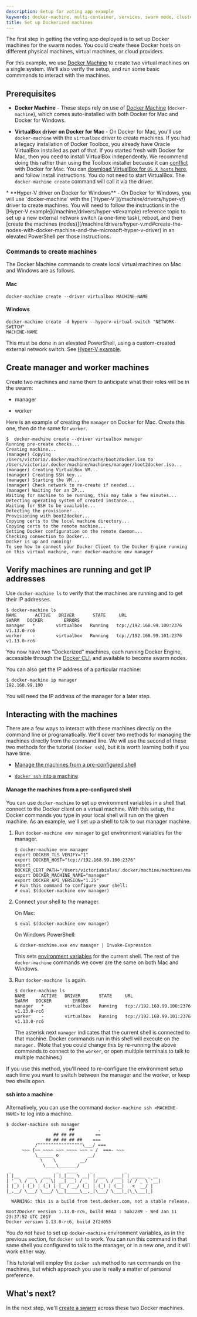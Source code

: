 ```yaml
---
description: Setup for voting app example
keywords: docker-machine, multi-container, services, swarm mode, cluster, voting app
title: Set up Dockerized machines
---
```


The first step in getting the voting app deployed is to set up Docker machines
for the swarm nodes. You could create these Docker hosts on different physical
machines, virtual machines, or cloud providers.

For this example, we use [Docker Machine](/machine/get-started.md) to create two
virtual machines on a single system. We'll also verify the setup, and
run some basic commmands to interact with the machines.

## Prerequisites

* **Docker Machine** - These steps rely on use of
[Docker Machine](/machine/get-started.md) (`docker-machine`), which
comes auto-installed with both Docker for Mac and Docker for Windows.

<p />

* **VirtualBox driver on Docker for Mac** - On Docker for Mac, you'll
use `docker-machine` with the `virtualbox` driver to create machines. If you had
a legacy installation of Docker Toolbox, you already have Oracle VirtualBox
installed as part of that. If you started fresh with Docker for Mac, then you
need to install VirtualBox independently. We recommend doing this rather than
using the Toolbox installer because it can
[conflict](/docker-for-mac/docker-toolbox.md) with Docker for Mac. You can
[download VirtualBox for `OS X hosts`
here](https://www.virtualbox.org/wiki/Downloads), and follow install
instructions. You do not need to start VirtualBox. The `docker-machine create`
command will call it via the driver.
<p />
* **Hyper-V driver on Docker for Windows** - On Docker for Windows, you
will use `docker-machine` with the [`Hyper-V`](/machine/drivers/hyper-v/) driver
to create machines. You will need to follow the instructions in the [Hyper-V
example](/machine/drivers/hyper-v#example) reference topic to set up a new
external network switch (a one-time task), reboot, and then
[create the machines (nodes)](/machine/drivers/hyper-v.md#create-the-nodes-with-docker-machine-and-the-microsoft-hyper-v-driver)
in an elevated PowerShell per those instructions.

### Commands to create machines

The Docker Machine commands to create local virtual machines on Mac and Windows
are as follows.

#### Mac

```none
docker-machine create --driver virtualbox MACHINE-NAME
```

#### Windows

```none
docker-machine create -d hyperv --hyperv-virtual-switch "NETWORK-SWITCH"
MACHINE-NAME
```

This must be done in an elevated PowerShell, using a custom-created external network switch. See [Hyper-V example](/machine/drivers/hyper-v#example).

## Create manager and worker machines

Create two machines and name them to anticipate what their roles will be in the swarm:

* manager

* worker

Here is an example of creating the `manager` on Docker for Mac. Create this one, then do the same for `worker`.

```none
$  docker-machine create --driver virtualbox manager
Running pre-create checks...
Creating machine...
(manager) Copying /Users/victoria/.docker/machine/cache/boot2docker.iso to /Users/victoria/.docker/machine/machines/manager/boot2docker.iso...
(manager) Creating VirtualBox VM...
(manager) Creating SSH key...
(manager) Starting the VM...
(manager) Check network to re-create if needed...
(manager) Waiting for an IP...
Waiting for machine to be running, this may take a few minutes...
Detecting operating system of created instance...
Waiting for SSH to be available...
Detecting the provisioner...
Provisioning with boot2docker...
Copying certs to the local machine directory...
Copying certs to the remote machine...
Setting Docker configuration on the remote daemon...
Checking connection to Docker...
Docker is up and running!
To see how to connect your Docker Client to the Docker Engine running on this virtual machine, run: docker-machine env manager
```

## Verify machines are running and get IP addresses

Use `docker-machine ls` to verify that the machines are
running and to get their IP addresses.

```none
$ docker-machine ls
NAME       ACTIVE   DRIVER       STATE     URL                         SWARM   DOCKER        ERRORS
manager   *        virtualbox   Running   tcp://192.168.99.100:2376           v1.13.0-rc6
worker    -        virtualbox   Running   tcp://192.168.99.101:2376           v1.13.0-rc6
```

You now have two "Dockerized" machines, each running
Docker Engine, accessible through the
[Docker CLI](/engine/reference/commandline/docker.md), and available
to become swarm nodes.

You can also get the IP address of a particular machine:

```none
$ docker-machine ip manager
192.168.99.100
```

You will need the IP address of the manager for a later step.

## Interacting with the machines

There are a few ways to interact with these machines directly on the command
line or programatically. We'll cover two methods for managing the machines
directly from the command line. We will use the second of these two methods for the tutorial (`docker ssh`), but it is worth learning both if you have time.

* [Manage the machines from a pre-configured shell](#manage-the-machines-from-a-pre-configured-shell)

* [`docker ssh` into a machine](#ssh-into-a-machine)

#### Manage the machines from a pre-configured shell

You can use `docker-machine` to set up environment variables in a shell that
connect to the Docker client on a virtual machine. With this setup, the Docker
commands you type in your local shell will run on the given machine. As an
example, we'll set up a shell to talk to our manager machine.

1.  Run `docker-machine env manager` to get environment variables for the manager.

    ```none
    $ docker-machine env manager
    export DOCKER_TLS_VERIFY="1"
    export DOCKER_HOST="tcp://192.168.99.100:2376"
    export DOCKER_CERT_PATH="/Users/victoriabialas/.docker/machine/machines/manager"
    export DOCKER_MACHINE_NAME="manager"
    export DOCKER_API_VERSION="1.25"
    # Run this command to configure your shell:
    # eval $(docker-machine env manager)
    ```

2.  Connect your shell to the manager.

    On Mac:

    ```none
    $ eval $(docker-machine env manager)
    ```

    On Windows PowerShell:

    ```none
    & docker-machine.exe env manager | Invoke-Expression
    ```

    This sets [environment variables](/machine/reference/env.md) for the current
shell. The rest of the `docker-machine` commands we cover are the same on both
Mac and Windows.

3.  Run `docker-machine ls` again.

    ```none
    $ docker-machine ls
    NAME      ACTIVE   DRIVER       STATE     URL                         SWARM   DOCKER        ERRORS
    manager   *        virtualbox   Running   tcp://192.168.99.100:2376           v1.13.0-rc6   
    worker    -        virtualbox   Running   tcp://192.168.99.101:2376           v1.13.0-rc6   
    ```

    The asterisk next `manager` indicates that the current shell is connected to
that machine. Docker commands run in this shell will execute on the `manager.`
(Note that you could change this by re-running the above commands to connect to
the `worker`, or open multiple terminals to talk to multiple machines.)

If you use this method, you'll need to re-configure the environment setup each
time you want to switch between the manager and the worker, or keep two shells
open.

#### ssh into a machine

Alternatively, you can use the command `docker-machine ssh <MACHINE-NAME>` to
log into a machine.

```none
$ docker-machine ssh manager
                        ##         .
                  ## ## ##        ==
               ## ## ## ## ##    ===
           /"""""""""""""""""\___/ ===
      ~~~ {~~ ~~~~ ~~~ ~~~~ ~~~ ~ /  ===- ~~~
           \______ o           __/
             \    \         __/
              \____\_______/
 _                 _   ____     _            _
| |__   ___   ___ | |_|___ \ __| | ___   ___| | _____ _ __
| '_ \ / _ \ / _ \| __| __) / _` |/ _ \ / __| |/ / _ \ '__|
| |_) | (_) | (_) | |_ / __/ (_| | (_) | (__|   <  __/ |
|_.__/ \___/ \___/ \__|_____\__,_|\___/ \___|_|\_\___|_|

  WARNING: this is a build from test.docker.com, not a stable release.

Boot2Docker version 1.13.0-rc6, build HEAD : 5ab2289 - Wed Jan 11 23:37:52 UTC 2017
Docker version 1.13.0-rc6, build 2f2d055
```

You _do not_ have to set up `docker-machine` environment variables, as in the
previous section, for `docker ssh` to work. You can run this command in that
same shell you configured to talk to the manager, or in a new one, and it will
work either way.

This tutorial will employ the `docker ssh` method to run commands on the
machines, but which approach you use is really a matter of personal preference.

## What's next?

In the next step, we'll [create a swarm](create-swarm.md) across these two
Docker machines.
